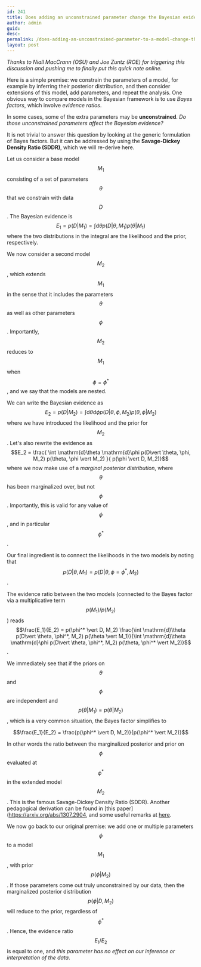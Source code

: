 ```yaml
---
id: 241
title: Does adding an unconstrained parameter change the Bayesian evidence?
author: admin
guid:
desc:  
permalink: /does-adding-an-unconstrained-parameter-to-a-model-change-the-bayesian-evidence/
layout: post
---
```


_Thanks to Niall MacCrann (OSU) and Joe Zuntz (ROE) for triggering this discussion and pushing me to finally put this quick note online._
 
Here is a simple premise: we constrain the parameters of a model, for example by inferring their posterior distribution, and then consider extensions of this model, add parameters, and repeat the analysis. 
One obvious way to compare models in the Bayesian framework is to use _Bayes factors_, which involve _evidence ratios_.

In some cases, some of the extra parameters may be __unconstrained__. 
_Do those unconstrained parameters affect the Bayesian evidence?_ 

It is not trivial to answer this question by looking at the generic formulation of Bayes factors. But it can be addressed by using the __Savage-Dickey Density Ratio (SDDR)__, which we will re-derive here.

Let us consider a base model $$M_1$$ consisting of a set of parameters $$\theta$$ that we constrain with data $$D$$. 
The Bayesian evidence is
$$E_1 = p(D\vert M_1) = \int \mathrm{d}\theta p(D\vert \theta, M_1) p(\theta \vert  M_1)$$
where the two distributions in the integral are the likelihood and the prior, respectively.

We now consider a second model $$M_2$$, which extends $$M_1$$ in the sense that it includes the parameters $$\theta$$ as well as other parameters $$\phi$$. Importantly, $$M_2$$ reduces to $$M_1$$ when $$\phi=\phi^*$$, and we say that the models are nested.

We can write the Bayesian evidence as 
$$E_2 = p(D\vert M_2) = \int \mathrm{d}\theta \mathrm{d}\phi  p(D\vert \theta, \phi, M_2) p(\theta, \phi \vert  M_2)$$
where we have introduced the likelihood and the prior for $$M_2$$.
Let's also rewrite the evidence as
$$E_2 = \frac{ \int \mathrm{d}\theta \mathrm{d}\phi  p(D\vert \theta, \phi, M_2) p(\theta, \phi \vert  M_2) }{ p(\phi \vert  D, M_2)}$$
where we now make use of a _marginal posterior distribution_, where $$\theta$$ has been marginalized over, but not $$\phi$$. Importantly, this is valid for any value of $$\phi$$, and in particular $$\phi^*$$.

Our final ingredient is to connect the likelihoods in the two models by noting that 
$$p(D\vert \theta, M_1)  = p(D\vert \theta, \phi=\phi^*, M_2)$$.

The evidence ratio between the two models (connected to the Bayes factor via a multiplicative term $$p(M_1)/p(M_2)$$) reads
$$\frac{E_1}{E_2} = p(\phi^* \vert  D, M_2) \frac{\int \mathrm{d}\theta p(D\vert \theta, \phi^*, M_2) p(\theta \vert  M_1)}{\int \mathrm{d}\theta \mathrm{d}\phi  p(D\vert \theta, \phi^*, M_2) p(\theta, \phi^* \vert  M_2)}$$.

We immediately see that if the priors on $$\theta$$ and $$\phi$$ are independent and $$p(\theta\vert M_1) = p(\theta\vert M_2)$$, which is a very common situation, the Bayes factor simplifies to

$$\frac{E_1}{E_2} = \frac{p(\phi^* \vert  D, M_2)}{p(\phi^* \vert  M_2)}$$

In other words the ratio between the marginalized posterior and prior on $$\phi$$ evaluated at $$\phi^*$$ in the extended model $$M_2$$.
This is the famous Savage-Dickey Density Ratio (SDDR). 
Another pedagogical derivation can be found in [this paper](https://arxiv.org/abs/1307.2904, and some useful remarks at [here](https://xianblog.wordpress.com/2009/09/24/is-the-dickey-savage-ratio-any-valid/).

We now go back to our original premise: we add one or multiple parameters $$\phi$$ to a model $$M_1$$, with prior $$p(\phi \vert  M_2)$$. If those parameters come out truly unconstrained by our data, then the marginalized posterior distribution $$p(\phi \vert  D, M_2)$$ will reduce to the prior, regardless of $$\phi^*$$. Hence, the evidence ratio $$E_1/E_2$$ is equal to one, and _this parameter has no effect on our inference or interpretation of the data_. 
